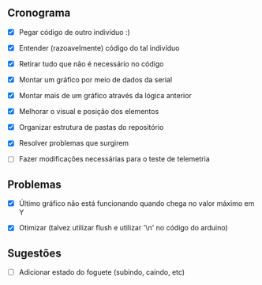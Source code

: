 ## Cronograma

- [X] Pegar código de outro indivíduo :)

- [X] Entender (razoavelmente) código do tal indivíduo

- [X] Retirar tudo que não é necessário no código

- [X] Montar um gráfico por meio de dados da serial

- [X] Montar mais de um gráfico através da lógica anterior

- [X] Melhorar o visual e posição dos elementos

- [X] Organizar estrutura de pastas do repositório

- [X] Resolver problemas que surgirem

- [ ] Fazer modificações necessárias para o teste de telemetria

## Problemas

- [X] Último gráfico não está funcionando quando chega no valor máximo em Y

- [X] Otimizar (talvez utilizar flush e utilizar '\n' no código do arduino)

## Sugestões

 - [ ] Adicionar estado do foguete (subindo, caindo, etc)